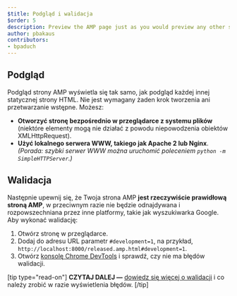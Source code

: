 ```yaml
---
$title: Podgląd i walidacja
$order: 5
description: Preview the AMP page just as you would preview any other static HTML site. There’s no build step or preprocessing required. You can choose to: ...
author: pbakaus
contributors:
- bpaduch
---
```


## Podgląd

Podgląd strony AMP wyświetla się tak samo, jak podgląd każdej innej statycznej strony HTML. Nie jest wymagany żaden krok tworzenia ani przetwarzanie wstępne. Możesz:

- **Otworzyć stronę bezpośrednio w przeglądarce z systemu plików** (niektóre elementy mogą nie działać z powodu niepowodzenia obiektów XMLHttpRequest).
- **Użyć lokalnego serwera WWW, takiego jak Apache 2 lub Nginx**. *(Porada: szybki serwer WWW można uruchomić poleceniem `python -m SimpleHTTPServer`.)*

## Walidacja

Następnie upewnij się, że Twoja strona AMP **jest rzeczywiście prawidłową stroną AMP**, w przeciwnym razie nie będzie odnajdywana i rozpowszechniana przez inne platformy, takie jak wyszukiwarka Google. Aby wykonać walidację:

1. Otwórz stronę w przeglądarce.
2. Dodaj do adresu URL parametr `#development=1`, na przykład, `http://localhost:8000/released.amp.html#development=1`.
3. Otwórz [konsolę Chrome DevTools](https://developers.google.com/web/tools/chrome-devtools/debug/console/) i sprawdź, czy nie ma błędów walidacji.

[tip type="read-on"] **CZYTAJ DALEJ —** [dowiedz się więcej o walidacji](../../../../documentation/guides-and-tutorials/learn/validation-workflow/validate_amp.md) i co należy zrobić w razie wyświetlenia błędów. [/tip]
